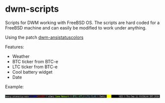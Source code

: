 dwm-scripts
===========

Scripts for DWM working with FreeBSD OS.
The scripts are hard coded for a FreeBSD machine and can easily be modified
to work under anything.

Using the patch [dwm-ansistatuscolors](https://gist.github.com/la11111/4054818)

Features:

* Weather
* BTC ticker from BTC-e
* LTC ticker from BTC-e
* Cool battery widget
* Date

Example:

![example](example.png "Bar example")

